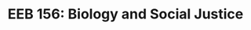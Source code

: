 ---
layout: teaching
title: "EEB 156: Biology and Social Justice"
term: Summer 2020
school: UCLA
role: Teaching Associate
enrollment: 38 Undergraduates
instructor: Michael E. Alfaro, Ph.D.
ta: Shawn T. Schwartz
lecture: T/Th 1-3:05pm
location: Conducted Virtually
description: "Lecture, four hours. Consideration of intersection of biological discovery and human society to better understand how scientific advances have both promoted and mitigated social inequality."
order: 4
grouped_by: EEB
---